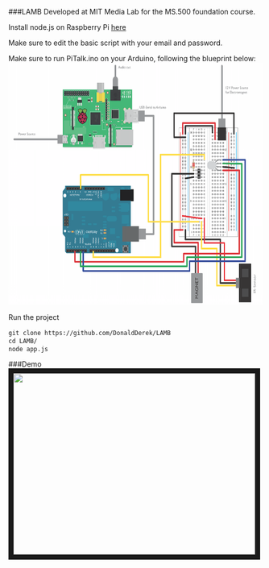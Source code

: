 ###LAMB
Developed at MIT Media Lab for the MS.500 foundation course.

Install node.js on Raspberry Pi [here](https://github.com/DonaldDerek/rPi-cheat-sheet)

Make sure to edit the basic script with your email and password.

Make sure to run PiTalk.ino on your Arduino, following the blueprint below:
<img src="https://raw.githubusercontent.com/DonaldDerek/LAMB/master/blueprint.png" width="640" height="480" />

Run the project

```
git clone https://github.com/DonaldDerek/LAMB
cd LAMB/
node app.js
```

###Demo
<a href="http://www.youtube.com/watch?feature=player_embedded&v=YOUTUBE_VIDEO_ID_HERE
" target="_blank"><img src="http://img.youtube.com/vi/db7BpFJQgKg/0.jpg"
alt="" width="480" height="360" border="10" /></a>
